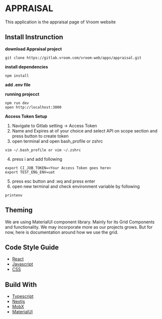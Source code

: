 # APPRAISAL

This application is the appraisal page of Vroom website


## Install Instrunction

**download Appraisal project**
```
git clone https://gitlab.vroom.com/vroom-web/apps/appraisal.git
```

**install dependencies**
```  
npm install 
```

**add .env file**


**running projecct**
```
npm run dev
open http://localhost:3000
```

**Access Token Setup**
1. Navigate to Gitlab setting -> Access Token
2. Name and Expires at of your choice and select API on scope section and press button to create token
3. open terminal and open bash_profile or zshrc
```
vim ~/.bash_profile or vim ~/.zshrc
```
4. press i and add following
```
export CI_JOB_TOKEN=<Your Access Token goes here>
export TEST_ENG_ENV=uat
```
5. press esc button and :wq and press enter
6. open new terminal and check environment variable by following
```
printenv
```

## Theming
We are using MaterialUI component library. Mainly for its Grid Components and functionality. We may incorporate more as our projects grows. But for now, here is documentation around how we use the grid.

## Code Style Guide

* [React](https://github.com/airbnb/javascript/tree/master/react)
* [Javascript](https://github.com/airbnb/javascript)
* [CSS](https://github.com/airbnb/css)


## Build With

* [Typescript](https://www.typescriptlang.org/)
* [Nextjs](https://nextjs.org/)
* [MobX](https://www.mobxjs.com/README.html)
* [MaterialUI](https://material-ui.com/)